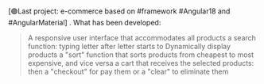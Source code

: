 [🟣Last project: e-commerce based on #framework #Angular18 and #AngularMaterial]
. 
What has been developed: 
> A responsive user interface that accommodates all products 
> a search function: typing letter after letter starts to Dynamically display products 
> a "sort" function that sorts products from cheapest to most expensive, and vice versa 
> a cart that receives the selected products: then a "checkout" for pay them or a "clear" to eliminate them
